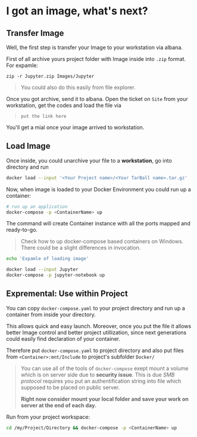 # I got an image, what's next?

## Transfer Image 

Well, the first step is transfer your Image to your workstation via albana. 

First of all archive yours project folder with Image inside into `.zip` format. For expamle:

```
zip -r Jupyter.zip Images/Jupyter
```
> You could also do this easily from file explorer.  

Once you got archive, send it to albana. Open the ticket on `Site` from your workstation, get the codes and load the file via 

> `put the link here`

You'll get a mial once your image arrived to workstation.

## Load Image

Once inside, you could unarchive your file to a __workstation__, go into directory and run

```bash
docker load --input '<Your Project name>/<Your TarBall name>.tar.gz'
```
Now, when image is loaded to your Docker Environment you could run up a container:

```bash
# run up an application
docker-compose -p <ContainerName> up
```

The command will create Container instance with all the ports mapped and ready-to-go.

> Check how to up docker-compose based containers on Windows. There could be a slight differences in invocation.

```bash
echo 'Expamle of loading image'

docker load --input Jupyter
docker-compose -p jupyter-notebook up
```

## __Expremental:__ Use within Project

You can copy `docker-compose.yaml` to your project directory and run up a container from inside your directory. 

This allows quick and easy launch. Moreover, once you put the file it allows better Image control and better project utillization, since next generations could easily find declaration of your container. 

Therefore put `docker-compose.yaml` to project directory and also put files from `<Container>:mnt/Include` to project's subfolder `Docker/`

> You can use all of the tools of `docker-compose` exept mount a volume which is on server side due to __security issue__. This is due _SMB protocol_ requires you put an authentification string into file which supposed to be placed on public server. 
> 
> __Right now consider mount your local folder and save your work on server at the end of each day.__

Run from your project workspace:
```bash
cd /my/Project/Directory && docker-compose -p <ContainerName> up
```
